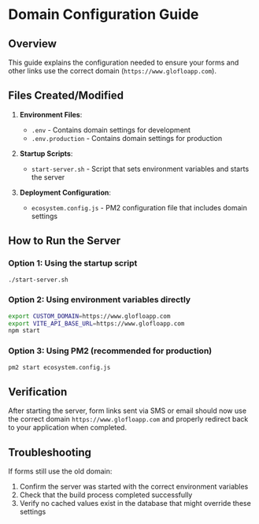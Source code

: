 # Domain Configuration Guide

## Overview

This guide explains the configuration needed to ensure your forms and other links use the correct domain (`https://www.glofloapp.com`).

## Files Created/Modified

1. **Environment Files**:
   - `.env` - Contains domain settings for development
   - `.env.production` - Contains domain settings for production

2. **Startup Scripts**:
   - `start-server.sh` - Script that sets environment variables and starts the server

3. **Deployment Configuration**:
   - `ecosystem.config.js` - PM2 configuration file that includes domain settings

## How to Run the Server

### Option 1: Using the startup script
```bash
./start-server.sh
```

### Option 2: Using environment variables directly
```bash
export CUSTOM_DOMAIN=https://www.glofloapp.com
export VITE_API_BASE_URL=https://www.glofloapp.com
npm start
```

### Option 3: Using PM2 (recommended for production)
```bash
pm2 start ecosystem.config.js
```

## Verification

After starting the server, form links sent via SMS or email should now use the correct domain `https://www.glofloapp.com` and properly redirect back to your application when completed.

## Troubleshooting

If forms still use the old domain:
1. Confirm the server was started with the correct environment variables
2. Check that the build process completed successfully
3. Verify no cached values exist in the database that might override these settings









